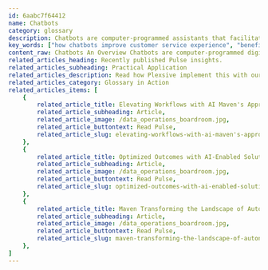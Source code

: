 ```yaml
---
id: 6aabc7f64412
name: Chatbots
category: glossary
description: Chatbots are computer-programmed assistants that facilitate human-like interaction, enhancing customer service, sales, and operational efficiency across various industries, and delivering round-the-clock value with scalability and cost-effectiveness.
key_words: ["how chatbots improve customer service experience", "benefits of using chatbots in businesses", "integrating chatbots with existing CRM systems", "differences between AI chatbots and simple scripted bots", "measuring the effectiveness of chatbots in sales", "impact of chatbots on operational costs", "leveraging chatbots for 24/7 customer support", "chatbots role in personalized customer interactions", "future of conversational AI in industry growth", "best practices for training chatbots in customer service"]
content_raw: Chatbots An Overview Chatbots are computer-programmed digital assistants that simulate human conversations, either verbally or textually. By automating frequently asked questions and other repetitive tasks within sales, support, education, and training, chatbots deliver rapid value to organizations. Innovative integration of chatbots offers a real-time interactive experience, whether it's processing insurance claims, assisting in sales and customer service, or asking about your health. The versatility of chatbots has seen its integration into various platforms, prominently seen with virtual assistants such as Google Assistant and Amazon Alexa. Additionally, they are often incorporated into instant messaging apps and pop-up chat windows on business websites. These facets form part of the broader conversational AI concept, a strategy that leverages technologies to create personalized, automated customer experiences. The Business Benefits of Chatbots From saving costs to providing 24/7 service, chatbots offer a broad range of business benefits. Being industry-agnostic, chatbots have found widespread adoption in various sectors, proving a cost-effective solution for enhancing sales and customer service functionality. Scalability is another impressive trait of chatbots. Unlike the need for increasing human resources during high business demand seasons, chatbots can accommodate the surge in real-time customer interaction demand seamlessly. Additionally, being available round the clock, chatbots cater to the global customer base across different time zones, ensuring continuous service delivery. Furthermore, chatbots carry significant financial benefits. As they can address common customer issues, the need for human intervention is reduced, saving employee costs. In an educational setting, chatbots can provide standardized training at any time, reducing HR expenses and providing flexible learning for employees. From a marketing perspective, chatbots can significantly enhance customer satisfaction, leading to repeat business and enhanced brand reputation. Also, they can serve as sales assistants, teaching representatives about client industries and improving customer engagement strategies. Overall, with their ability to provide a personalized experience without the constraints of human employees, chatbots are an excellent avenue for organizations to expand their workforce. Maven Technologies, with its experienced professionals and innovative approach, leverages the power of chatbots to unlock productivity and provide superior value to its clients. Discover more about chatbots and how they can benefit your business today.
related_articles_heading: Recently published Pulse insights.
related_articles_subheading: Practical Application
related_articles_description: Read how Plexsive implement this with our clients.
related_articles_category: Glossary in Action
related_articles_items: [
	{
		related_article_title: Elevating Workflows with AI Maven's Approach,
		related_article_subheading: Article,
		related_article_image: /data_operations_boardroom.jpg,
		related_article_buttontext: Read Pulse,
		related_article_slug: elevating-workflows-with-ai-maven's-approach
	},
	{
		related_article_title: Optimized Outcomes with AI-Enabled Solutions,
		related_article_subheading: Article,
		related_article_image: /data_operations_boardroom.jpg,
		related_article_buttontext: Read Pulse,
		related_article_slug: optimized-outcomes-with-ai-enabled-solutions
	},
	{
		related_article_title: Maven Transforming the Landscape of Autonomous Vehicles,
		related_article_subheading: Article,
		related_article_image: /data_operations_boardroom.jpg,
		related_article_buttontext: Read Pulse,
		related_article_slug: maven-transforming-the-landscape-of-autonomous-vehicles
	},
]
---
```


